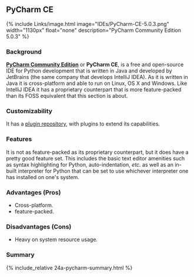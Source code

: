 ## PyCharm CE
{% include Links/image.html image="IDEs/PyCharm-CE-5.0.3.png" width="1130px" float="none" description="PyCharm Community Edition 5.0.3" %}

### Background
[**PyCharm Community Edition**](https://www.jetbrains.com/pycharm/) or **PyCharm CE**, is a free and open-source IDE for Python development that is written in Java and developed by JetBrains (the same company that develops IntelliJ IDEA). As it is written in Java it is cross-platform and able to run on Linux, OS X and Windows. Like IntelliJ IDEA it has a proprietary counterpart that is more feature-packed than its FOSS equivalent that this section is about.

### Customizability
It has a [plugin repository](https://plugins.jetbrains.com/?pycharm), with plugins to extend its capabilities.

### Features
It is not as feature-packed as its proprietary counterpart, but it does have a pretty good feature set. This includes the basic text editor amenities such as syntax highlighting for Python, auto-indentation, *etc.* as well as an in-built interpreter for Python that can be set to use whichever interpreter one has installed on one's system.

### Advantages (Pros)
* Cross-platform.
* feature-packed.

### Disadvantages (Cons)
* Heavy on system resource usage.

### Summary
{% include_relative 24a-pycharm-summary.html %}
